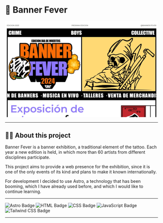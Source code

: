 # **🚩 Banner Fever**

![Project Screenshot](web-2024-screenshot.jpeg)

---

## 👨‍💻 About this project

Banner Fever is a banner exhibition, a traditional element of the tattoo. Each year a new edition is held, in which more than 60 artists from different disciplines participate.

This project aims to provide a web presence for the exhibition, since it is one of the only events of its kind and plans to make it known internationally.

For development I decided to use Astro, a technology that has been booming, which I have already used before, and which I would like to continue learning.

---

![Astro Badge](https://img.shields.io/badge/Astro-000000?style=for-the-badge&logo=astro&logoColor=white)
![HTML Badge](https://img.shields.io/badge/HTML5-E34F26?style=for-the-badge&logo=html5&logoColor=white)
![CSS Badge](https://img.shields.io/badge/CSS3-1572B6?style=for-the-badge&logo=css3&logoColor=white)
![JavaScript Badge](https://img.shields.io/badge/JavaScript-F7DF1E?style=for-the-badge&logo=javascript&logoColor=black)
![Tailwind CSS Badge](https://img.shields.io/badge/Tailwind_CSS-38B2AC?style=for-the-badge&logo=tailwind-css&logoColor=white)

---
